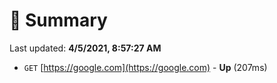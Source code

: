 # 📖 Summary
Last updated: **4/5/2021, 8:57:27 AM**

- `GET` [https://google.com](https://google.com) - **Up** (207ms)
